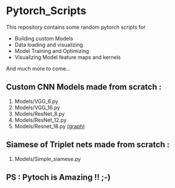 # Pytorch_Scripts

This repository contains some random pytorch scripts for
<ul>
  <li>Building custom Models</li>
  <li>Data loading and visualizing</li>
  <li>Model Training and Optimizing</li>
  <li>Visualizing Model feature maps and kernels</li>
</ul>
And much more to come...

## Custom CNN Models made from scratch : 
<ol>
  <li> Models/VGG_6.py </li>
  <li> Models/VGG_16.py </li>
  <li> Models/ResNet_8.py </li>
  <li> Models/ResNet_12.py </li>
  <li> Models/Resnet_18.py	<a href="Model graphs/resnet18.onnx.png">(graph)</a></li>
</ol>

## Siamese of Triplet nets made from scratch : 
<ol>
  <li> Models/Simple_siamese.py </li>
</ol>

## PS : Pytoch is Amazing !! ;-)
